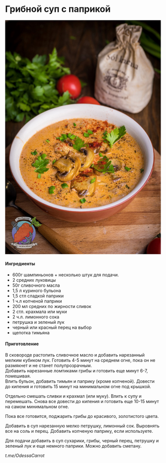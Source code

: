 ﻿---
image: ../pics/photo_2023-04-21_10-01-38.jpg
---
# Грибной суп с паприкой

![](../pics/photo_2023-04-21_10-01-38.jpg)

#### Ингредиенты

* 600г шампиньонов + несколько штук для подачи.
* 2 средних луковицы
* 50г сливочного масла
* 1,5 л куриного бульона
* 1,5 стл сладкой паприки
* 1 ч.л копченой паприки
* 200 мл средних по жирности сливок
* 2 стл. крахмала или муки
* 2 ч.л. лимонного сока
* петрушка и зеленый лук
* черный или красный перец на выбор
* щепотка тимьяна

#### Приготовление

В сковороде растопить сливочное масло и добавить нарезанный мелким кубиком лук. Готовить 4-5 минут на среднем огне, пока он не размякнет и не станет полупрозрачным.  
Добавить нарезанные ломтиками грибы и готовить еще минут 6-7, помешивая.  
Влить бульон, добавить тимьян и паприку (кроме копченой). Довести до кипения и готовить 15 минут на минимальном огне под крышкой.

Отдельно смешать сливки и крахмал (или муку). Влить к супу и перемешать. Снова все довести до кипения и готовить еще 10-15 минут на самом минимальном огне.

Пока все готовится, поджарить грибы до красивого, золотистого цвета.

Добавить в суп нарезанную мелко петрушку, лимонный сок. Выровнять все на соль и перец. Добавить копченую паприку, если используете.

Для подачи добавить в суп сухарики, грибы, черный перец, петрушку и зеленый лук и еще немного паприки. Можно добавить сметану.

*t.me/OdessaCarrot*
